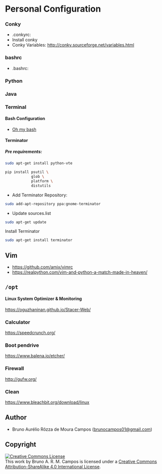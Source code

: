 # Personal Configuration

### Conky
- .conkyrc: 
- Install conky
- Conky Variables: http://conky.sourceforge.net/variables.html


### bashrc
- .bashrc: 

### Python

### Java

### Terminal

#### Bash Configuration
- [Oh my bash](https://ohmybash.github.io/)

#### Terminator

##### Pre requirements:

```bash
sudo apt-get install python-vte
```

```bash
pip install psutil \
            glob \
            platform \
            distutils
```

- Add Terminator Repository:

```bash
sudo add-apt-repository ppa:gnome-terminator
```

- Update sources.list

```bash
sudo apt-get update
```

Install Terminator

```bash
sudo apt-get install terminator
```

## Vim
- https://github.com/amix/vimrc
- https://realpython.com/vim-and-python-a-match-made-in-heaven/

## `/opt`

#### Linux System Optimizer & Monitoring
https://oguzhaninan.github.io/Stacer-Web/<br/>

### Calculator
https://speedcrunch.org/

### Boot pendrive
https://www.balena.io/etcher/

### Firewall
http://gufw.org/

### Clean
https://www.bleachbit.org/download/linux

## Author
- Bruno Aurélio Rôzza de Moura Campos (brunocampos01@gmail.com)
## Copyright
<a rel="license" href="http://creativecommons.org/licenses/by-sa/4.0/"><img alt="Creative Commons License" style="border-width:0" src="https://i.creativecommons.org/l/by-sa/4.0/88x31.png" /></a><br />This work by <span xmlns:cc="http://creativecommons.org/ns#" property="cc:attributionName">Bruno A. R. M. Campos</span> is licensed under a <a rel="license" href="http://creativecommons.org/licenses/by-sa/4.0/">Creative Commons Attribution-ShareAlike 4.0 International License</a>.
